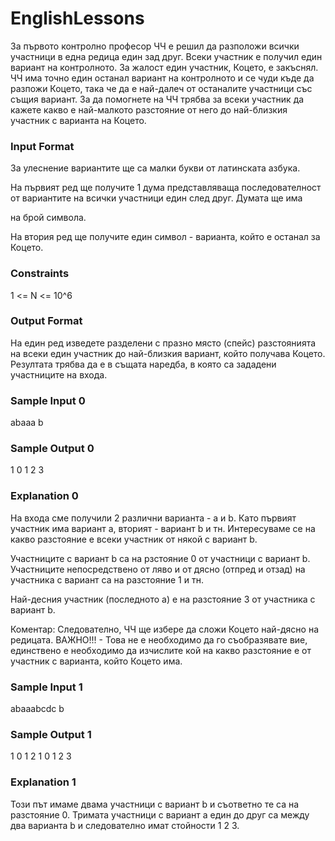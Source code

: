 # EnglishLessons

За първото контролно професор ЧЧ е решил да разположи всички участници в една редица един зад друг. Всеки участник е получил един вариант на контролното. За жалост един участник, Коцето, е закъснял. ЧЧ има точно един останал вариант на контролното и се чуди къде да разпожи Коцето, така че да е най-далеч от останалите участници със същия вариант. За да помогнете на ЧЧ трябва за всеки участник да кажете какво е най-малкото разстояние от него до най-близкия участник с варианта на Коцето.

### Input Format

За улеснение вариантите ще са малки букви от латинската азбука.

На първият ред ще получите 1 дума представляваща последователност от вариантите на всички участници един след друг. Думата ще има

на брой символа.

На втория ред ще получите един символ - варианта, който е останал за Коцето.

### Constraints

1 <= N <= 10^6

### Output Format

На един ред изведете разделени с празно място (спейс) разстоянията на всеки един участник до най-близкия вариант, който получава Коцето. Резултата трябва да е в същата наредба, в която са зададени участниците на входа.

### Sample Input 0

abaaa
b

### Sample Output 0

1 0 1 2 3

### Explanation 0

На входа сме получили 2 различни варианта - a и b. Като първият участник има вариант a, вторият - вариант b и тн. Интересуваме се на какво разстояние е всеки участник от някой с вариант b.

Участниците с вариант b са на рзстояние 0 от участници с вариант b.
Участниците непосредствено от ляво и от дясно (отпред и отзад) на участника с вариант
са на разстояние 1 и тн.

Най-десния участник (последното a) е на разстояние 3 от участника с вариант b.

Коментар: Следователно, ЧЧ ще избере да сложи Коцето най-дясно на редицата. ВАЖНО!!! - Това не е необходимо да го съобразявате вие, единствено е необходимо да изчислите кой на какво разстояние е от участник с варианта, който Коцето има.

### Sample Input 1

abaaabcdc
b

### Sample Output 1

1 0 1 2 1 0 1 2 3

### Explanation 1

Този път имаме двама участници с вариант b и съответно те са на разстояние 0. Тримата участници с вариант a един до друг са между два варианта b и следователно имат стойности 1 2 3.
